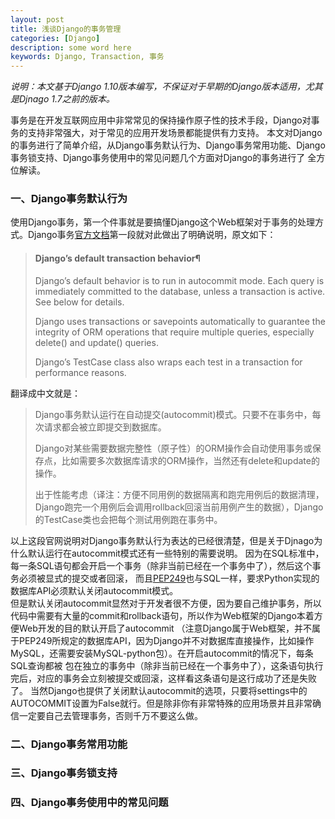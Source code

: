 ```yaml
---
layout: post
title: 浅谈Django的事务管理
categories: [Django]
description: some word here
keywords: Django, Transaction, 事务
---
```

*说明：本文基于Django 1.10版本编写，不保证对于早期的Django版本适用，尤其是Djnago 1.7之前的版本。*

事务是在开发互联网应用中非常常见的保持操作原子性的技术手段，Django对事务的支持非常强大，对于常见的应用开发场景都能提供有力支持。
本文对Django的事务进行了简单介绍，从Django事务默认行为、Django事务常用功能、Django事务锁支持、Django事务使用中的常见问题几个方面对Django的事务进行了
全方位解读。

### 一、Django事务默认行为
使用Django事务，第一个件事就是要搞懂Django这个Web框架对于事务的处理方式。Django事务[官方文档](https://docs.djangoproject.com/en/1.10/topics/db/transactions/#django-s-default-transaction-behavior)第一段就对此做出了明确说明，原文如下：

> #### Django’s default transaction behavior¶
>
> Django’s default behavior is to run in autocommit mode. Each query is immediately committed to the database, unless a transaction is active. See below for details.
>
> Django uses transactions or savepoints automatically to guarantee the integrity of ORM operations that require multiple queries, especially delete() and update() queries.
>
> Django’s TestCase class also wraps each test in a transaction for performance reasons.

翻译成中文就是：
> Django事务默认运行在自动提交(autocommit)模式。只要不在事务中，每次请求都会被立即提交到数据库。
>
> Django对某些需要数据完整性（原子性）的ORM操作会自动使用事务或保存点，比如需要多次数据库请求的ORM操作，当然还有delete和update的操作。
>
> 出于性能考虑（译注：方便不同用例的数据隔离和跑完用例后的数据清理，Django跑完一个用例后会调用rollback回滚当前用例产生的数据），Django的TestCase类也会把每个测试用例跑在事务中。

以上这段官网说明对Django事务默认行为表达的已经很清楚，但是关于Djnago为什么默认运行在autocommit模式还有一些特别的需要说明。
因为在SQL标准中，每一条SQL语句都会开启一个事务（除非当前已经在一个事务中了），然后这个事务必须被显式的提交或者回滚，
而且[PEP249](https://www.python.org/dev/peps/pep-0249)也与SQL一样，要求Python实现的数据库API必须默认关闭autocommit模式。  
但是默认关闭autocommit显然对于开发者很不方便，因为要自己维护事务，所以代码中需要有大量的commit和rollback语句，所以作为Web框架的Django本着方便Web开发的目的默认开启了autocommit
（注意Django属于Web框架，并不属于PEP249所规定的数据库API，因为Django并不对数据库直接操作，比如操作MySQL，还需要安装MySQL-python包）。在开启autocommit的情况下，每条SQL查询都被
包在独立的事务中（除非当前已经在一个事务中了），这条语句执行完后，对应的事务会立刻被提交或回滚，这样看这条语句是这行成功了还是失败了。
当然Django也提供了关闭默认autocommit的选项，只要将settings中的AUTOCOMMIT设置为False就行。但是除非你有非常特殊的应用场景并且非常确信一定要自己去管理事务，否则千万不要这么做。

### 二、Django事务常用功能
### 三、Django事务锁支持
### 四、Django事务使用中的常见问题
